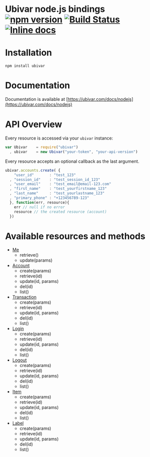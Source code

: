# Ubivar node.js bindings [![npm version](https://badge.fury.io/js/ubivar.svg)](http://badge.fury.io/js/ubivar) [![Build Status](https://travis-ci.org/ubivar/ubivar-node.png?branch=master)](https://travis-ci.org/ubivar/ubivar-node)  [![Inline docs](http://inch-ci.org/github/ubivar/ubivar-node.svg?branch=master)](http://inch-ci.org/github/ubivar/ubivar-node)
 


# Installation

`npm install ubivar`

# Documentation

Documentation is available at [https://ubivar.com/docs/nodejs](https://ubivar.com/docs/nodejs)

# API Overview

Every resource is accessed via your `ubivar` instance: 

```js
var Ubivar    = require("ubivar")
  , ubivar    = new Ubivar("your-token", "your-api-version") 
```

Every resource accepts an optional callback as the last argument. 

```js
ubivar.accounts.create( {
    "user_id"       : "test_123"
  , "session_id"    : "test_session_id_123"
  , "user_email"    : "test_email@email-123.com"
  , "first_name"    : "test_yourfirstname_123"
  , "last_name"     : "test_yourlastname_123"
  , "primary_phone" : "+123456789-123"
  }, function(err, resource){
    err // null if no error
    resource // the created resource (account)
  })
```

# Available resources and methods

+ [Me](https://www.ubivar.com/docs/#me)
    + retrieve()
    + update(params)
+ [Account](https://www.ubivar.com/docs/#account)
    + create(params)
    + retrieve(id)
    + update(id, params)
    + del(id)
    + list()
+ [Transaction](https://www.ubivar.com/docs/#transaction)
    + create(params)
    + retrieve(id)
    + update(id, params)
    + del(id)
    + list()
+ [Login](https://www.ubivar.com/docs/#login)
    + create(params)
    + retrieve(id)
    + update(id, params)
    + del(id)
    + list()
+ [Logout](https://www.ubivar.com/docs/#logout)
    + create(params)
    + retrieve(id)
    + update(id, params)
    + del(id)
    + list()
+ [Item](https://www.ubivar.com/docs/#item)
    + create(params)
    + retrieve(id)
    + update(id, params)
    + del(id)
    + list()
+ [Label](https://www.ubivar.com/docs/#label)
    + create(params)
    + retrieve(id)
    + update(id, params)
    + del(id)
    + list()
